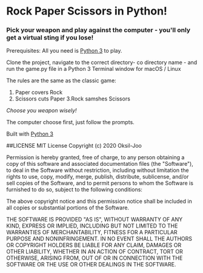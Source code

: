 # Rock Paper Scissors in Python!

### Pick your weapon and play against the computer - you'll only get a virtual sting if you lose!

Prerequisites: All you need is [Python 3](https://www.python.org/) to play.

Clone the project, navigate to the correct directory- co directory name - and run the game.py file in a Python 3 Terminal window for macOS / Linux

The rules are the same as the classic game:
1. Paper covers Rock
2. Scissors cuts Paper 3.Rock samshes Scissors

*Choose you weapon wisely!*

The computer choose first, just follow the prompts.

Built with [Python 3](https://www.python.org/)

##LICENSE
MIT License
Copyright (c) 2020 Oksil-Joo

Permission is hereby granted, free of charge, to any person obtaining a copy
of this software and associated documentation files (the "Software"), to deal
in the Software without restriction, including without limitation the rights
to use, copy, modify, merge, publish, distribute, sublicense, and/or sell
copies of the Software, and to permit persons to whom the Software is
furnished to do so, subject to the following conditions:

The above copyright notice and this permission notice shall be included in all
copies or substantial portions of the Software.

THE SOFTWARE IS PROVIDED "AS IS", WITHOUT WARRANTY OF ANY KIND, EXPRESS OR
IMPLIED, INCLUDING BUT NOT LIMITED TO THE WARRANTIES OF MERCHANTABILITY,
FITNESS FOR A PARTICULAR PURPOSE AND NONINFRINGEMENT. IN NO EVENT SHALL THE
AUTHORS OR COPYRIGHT HOLDERS BE LIABLE FOR ANY CLAIM, DAMAGES OR OTHER
LIABILITY, WHETHER IN AN ACTION OF CONTRACT, TORT OR OTHERWISE, ARISING FROM,
OUT OF OR IN CONNECTION WITH THE SOFTWARE OR THE USE OR OTHER DEALINGS IN THE
SOFTWARE.
